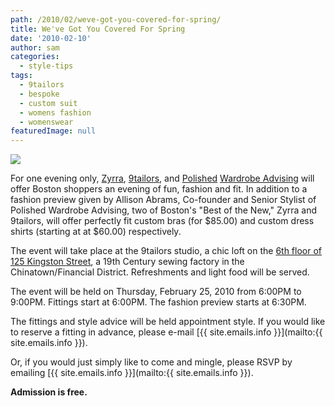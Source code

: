 ```yaml
---
path: /2010/02/weve-got-you-covered-for-spring/
title: We've Got You Covered For Spring
date: '2010-02-10'
author: sam
categories:
  - style-tips
tags:
  - 9tailors
  - bespoke
  - custom suit
  - womens fashion
  - womenswear
featuredImage: null
---
```

[![](http://1.bp.blogspot.com/_RlJ3L7W6dBw/S3L6droCAgI/AAAAAAAAIGo/QjtBRmtMhwY/s320/9zp_flyer_front.jpg)](http://1.bp.blogspot.com/_RlJ3L7W6dBw/S3L6droCAgI/AAAAAAAAIGo/QjtBRmtMhwY/s1600-h/9zp_flyer_front.jpg)

For one evening only, [Zyrra](http://zyrra.com/), [9tailors](http://9tailors.com/), and [Polished](http://polishedadvising.com/) [Wardrobe Advising](http://polishedadvising.com/) will offer Boston shoppers an evening of fun, fashion and fit. In addition to a fashion preview given by Allison Abrams, Co-founder and Senior Stylist of Polished Wardrobe Advising, two of Boston's "Best of the New," Zyrra and 9tailors, will offer perfectly fit custom bras (for $85.00) and custom dress shirts (starting at at $60.00) respectively.

The event will take place at the 9tailors studio, a chic loft on the [6th floor of 125 Kingston Street](http://maps.google.com/maps?f=q&source=s_q&hl=en&geocode=&q=125+kingston+street,+boston,+ma+&sll=42.35334,-71.0574&sspn=0.007279,0.017059&ie=UTF8&hq=&hnear=125+Kingston+St,+Boston,+Suffolk,+Massachusetts+02111&ll=42.351947,-71.059313&spn=0.007279,0.017059&z=16), a 19th Century sewing factory in the Chinatown/Financial District. Refreshments and light food will be served.

The event will be held on Thursday, February 25, 2010 from 6:00PM to 9:00PM. Fittings start at 6:00PM. The fashion preview starts at 6:30PM.

The fittings and style advice will be held appointment style. If you would like to reserve a fitting in advance, please e-mail [{{ site.emails.info }}](mailto:{{ site.emails.info }}).

Or, if you would just simply like to come and mingle, please RSVP by emailing [{{ site.emails.info }}](mailto:{{ site.emails.info }}).

**Admission is free.**